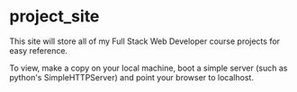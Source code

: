 # project_site

This site will store all of my Full Stack Web Developer course projects for easy reference.

To view, make a copy on your local machine, boot a simple server (such as python's SimpleHTTPServer) and point your browser to localhost.
